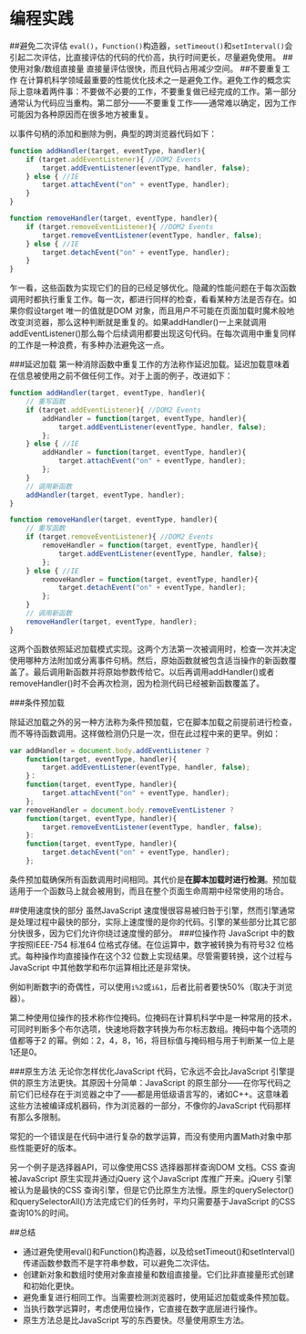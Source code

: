 编程实践
===
##避免二次评估
``eval()``，``Function()``构造器，``setTimeout()``和``setInterval()``会引起二次评估，比直接评估的代码的代价高，执行时间更长，尽量避免使用。
##使用对象/数组直接量
直接量评估很快，而且代码占用减少空间。
##不要重复工作
在计算机科学领域最重要的性能优化技术之一是避免工作。避免工作的概念实际上意味着两件事：不要做不必要的工作，不要重复做已经完成的工作。第一部分通常认为代码应当重构。第二部分——不要重复工作——通常难以确定，因为工作可能因为各种原因而在很多地方被重复。

以事件句柄的添加和删除为例，典型的跨浏览器代码如下：

```javascript
function addHandler(target, eventType, handler){
	if (target.addEventListener){ //DOM2 Events
		target.addEventListener(eventType, handler, false);
	} else { //IE
		target.attachEvent("on" + eventType, handler);
	}
}

function removeHandler(target, eventType, handler){
	if (target.removeEventListener){ //DOM2 Events
		target.removeEventListener(eventType, handler, false);
	} else { //IE
		target.detachEvent("on" + eventType, handler);
	}
}
```
乍一看，这些函数为实现它们的目的已经足够优化。隐藏的性能问题在于每次函数调用时都执行重复工作。每一次，都进行同样的检查，看看某种方法是否存在。如果你假设target 唯一的值就是DOM 对象，而且用户不可能在页面加载时魔术般地改变浏览器，那么这种判断就是重复的。如果addHandler()一上来就调用addEventListener()那么每个后续调用都要出现这句代码。在每次调用中重复同样的工作是一种浪费，有多种办法避免这一点。

###延迟加载
第一种消除函数中重复工作的方法称作延迟加载。延迟加载意味着在信息被使用之前不做任何工作。对于上面的例子，改进如下：

```javascript
function addHandler(target, eventType, handler){
	// 重写函数
	if (target.addEventListener){ //DOM2 Events
		addHandler = function(target, eventType, handler){
			target.addEventListener(eventType, handler, false);
		};
	} else { //IE
		addHandler = function(target, eventType, handler){
			target.attachEvent("on" + eventType, handler);
		};
	}
	// 调用新函数
	addHandler(target, eventType, handler);
}

function removeHandler(target, eventType, handler){
	// 重写函数
	if (target.removeEventListener){ //DOM2 Events
		removeHandler = function(target, eventType, handler){
			target.addEventListener(eventType, handler, false);
		};
	} else { //IE
		removeHandler = function(target, eventType, handler){
			target.detachEvent("on" + eventType, handler);
		};
	}
	// 调用新函数
	removeHandler(target, eventType, handler);
}
```

这两个函数依照延迟加载模式实现。这两个方法第一次被调用时，检查一次并决定使用哪种方法附加或分离事件句柄。然后，原始函数就被包含适当操作的新函数覆盖了。最后调用新函数并将原始参数传给它。以后再调用addHandler()或者removeHandler()时不会再次检测，因为检测代码已经被新函数覆盖了。

###条件预加载

除延迟加载之外的另一种方法称为条件预加载，它在脚本加载之前提前进行检查，而不等待函数调用。这样做检测仍只是一次，但在此过程中来的更早。例如：

```javascript
var addHandler = document.body.addEventListener ?
	function(target, eventType, handler){
		target.addEventListener(eventType, handler, false);
	}：
	function(target, eventType, handler){
		target.attachEvent("on" + eventType, handler);
	};
var removeHandler = document.body.removeEventListener ?
	function(target, eventType, handler){
		target.removeEventListener(eventType, handler, false);
	}:
	function(target, eventType, handler){
		target.detachEvent("on" + eventType, handler);
	};
```
条件预加载确保所有函数调用时间相同。其代价是**在脚本加载时进行检测**。预加载适用于一个函数马上就会被用到，而且在整个页面生命周期中经常使用的场合。

##使用速度快的部分
虽然JavaScript 速度慢很容易被归咎于引擎，然而引擎通常是处理过程中最快的部分，实际上速度慢的是你的代码。引擎的某些部分比其它部分快很多，因为它们允许你绕过速度慢的部分。
###位操作符
JavaScript 中的数字按照IEEE-754 标准64 位格式存储。在位运算中，数字被转换为有符号32 位格式。每种操作均直接操作在这个32 位数上实现结果。尽管需要转换，这个过程与JavaScript 中其他数学和布尔运算相比还是非常快。

例如判断数字i的奇偶性，可以使用``i%2``或``i&1``，后者比前者要快50%（取决于浏览器）。

第二种使用位操作的技术称作位掩码。位掩码在计算机科学中是一种常用的技术，可同时判断多个布尔选项，快速地将数字转换为布尔标志数组。掩码中每个选项的值都等于2 的幂。例如：2，4，8，16，将目标值与掩码相与用于判断某一位上是1还是0。

###原生方法
无论你怎样优化JavaScript 代码，它永远不会比JavaScript 引擎提供的原生方法更快。其原因十分简单：JavaScript 的原生部分——在你写代码之前它们已经存在于浏览器之中了——都是用低级语言写的，诸如C++。这意味着这些方法被编译成机器码，作为浏览器的一部分，不像你的JavaScript 代码那样有那么多限制。

常犯的一个错误是在代码中进行复杂的数学运算，而没有使用内置Math对象中那些性能更好的版本。

另一个例子是选择器API，可以像使用CSS 选择器那样查询DOM 文档。CSS 查询被JavaScript 原生实现并通过jQuery 这个JavaScript 库推广开来。jQuery 引擎被认为是最快的CSS 查询引擎，但是它仍比原生方法慢。原生的querySelector()和querySelectorAll()方法完成它们的任务时，平均只需要基于JavaScript 的CSS 查询10%的时间。

##总结

*	通过避免使用eval()和Function()构造器，以及给setTimeout()和setInterval()传递函数参数而不是字符串参数，可以避免二次评估。
*	创建新对象和数组时使用对象直接量和数组直接量。它们比非直接量形式创建和初始化更快。
*	避免重复进行相同工作。当需要检测浏览器时，使用延迟加载或条件预加载。
*	当执行数学远算时，考虑使用位操作，它直接在数字底层进行操作。
*	原生方法总是比JavaScript 写的东西要快。尽量使用原生方法。